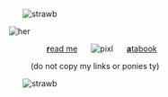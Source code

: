  ⠀ ⠀ ⠀ ⠀ ⠀ ⠀![strawb](https://biscuit2.crd.co/assets/images/gallery09/a9c7170c.gif?v=417d2f39)

⠀ ⠀ ⠀ ⠀ ![her](https://i.ibb.co/h8J5XjC/Untitled103-20241227205708.png)

⠀ ⠀ ⠀ ⠀ ⠀ ⠀ ⠀ ⠀ ⠀[**r**ead me](https://pyjamaparty.straw.page)⠀ ⠀![pixl](https://wilardo.crd.co/assets/images/gallery04/4641412f_original.gif?v=f2364dd6 )⠀ ⠀[**a**tabook](https://melomanie.atabook.org/)

⠀ ⠀ ⠀ ⠀ ⠀ ⠀ ⠀(do not copy my links or ponies ty)

⠀ ⠀ ⠀ ⠀ ⠀ ⠀![strawb](https://biscuit2.crd.co/assets/images/gallery09/a9c7170c.gif?v=417d2f39) 

